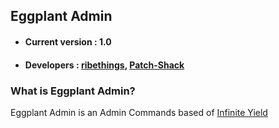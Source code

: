 ## Eggplant Admin

- #### Current version : 1.0
- #### Developers : [ribethings](https://github.com/RibeThings), [Patch-Shack](https://github.com/Patch-Shack)

### What is Eggplant Admin?
Eggplant Admin is an Admin Commands based of [Infinite Yield](https://github.com/EdgeIY/infiniteyield/)
